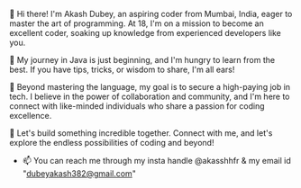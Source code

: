 👋 Hi there! I'm Akash Dubey, an aspiring coder from Mumbai, India, eager to master the art of programming. At 18, I'm on a mission to become an excellent coder, soaking up knowledge from experienced developers like you.

🌟 My journey in Java is just beginning, and I'm hungry to learn from the best. If you have tips, tricks, or wisdom to share, I'm all ears!

💼 Beyond mastering the language, my goal is to secure a high-paying job in tech. I believe in the power of collaboration and community, and I'm here to connect with like-minded individuals who share a passion for coding excellence.

🚀 Let's build something incredible together. Connect with me, and let's explore the endless possibilities of coding and beyond!

- 📫 You can reach me through my insta handle @akasshhfr & my email id "dubeyakash382@gmail.com"


<!---
akasshhfr/akasshhfr is a ✨ special ✨ repository because its `README.md` (this file) appears on your GitHub profile.
You can click the Preview link to take a look at your changes.
--->
